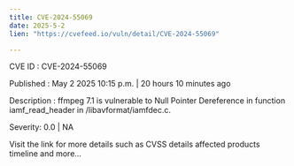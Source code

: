 ```yaml
---
title: CVE-2024-55069
date: 2025-5-2
lien: "https://cvefeed.io/vuln/detail/CVE-2024-55069"

---
```


CVE ID : CVE-2024-55069

Published :  May 2
2025
10:15 p.m. | 20 hours
10 minutes ago

Description : ffmpeg 7.1 is vulnerable to Null Pointer Dereference in function iamf_read_header in /libavformat/iamfdec.c.

Severity: 0.0 | NA

Visit the link for more details
such as CVSS details
affected products
timeline
and more...
